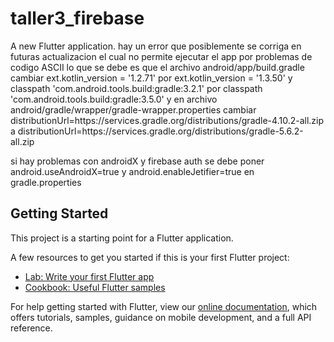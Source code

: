 # taller3_firebase

A new Flutter application.
hay un error que posiblemente se corriga en futuras actualizacion el cual no permite ejecutar el app por problemas de codigo ASCII lo que se debe es que el archivo android/app/build.gradle cambiar ext.kotlin_version = '1.2.71' por ext.kotlin_version = '1.3.50' y classpath 'com.android.tools.build:gradle:3.2.1' por classpath 'com.android.tools.build:gradle:3.5.0' y en archivo android/gradle/wrapper/gradle-wrapper.properties cambiar distributionUrl=https\://services.gradle.org/distributions/gradle-4.10.2-all.zip a distributionUrl=https\://services.gradle.org/distributions/gradle-5.6.2-all.zip

si hay problemas con androidX y firebase auth se debe poner android.useAndroidX=true y android.enableJetifier=true en gradle.properties

## Getting Started

This project is a starting point for a Flutter application.

A few resources to get you started if this is your first Flutter project:

- [Lab: Write your first Flutter app](https://flutter.dev/docs/get-started/codelab)
- [Cookbook: Useful Flutter samples](https://flutter.dev/docs/cookbook)

For help getting started with Flutter, view our
[online documentation](https://flutter.dev/docs), which offers tutorials,
samples, guidance on mobile development, and a full API reference.
